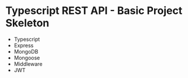 # Typescript REST API - Basic Project Skeleton

- Typescript
- Express
- MongoDB
- Mongoose
- Middleware
- JWT
